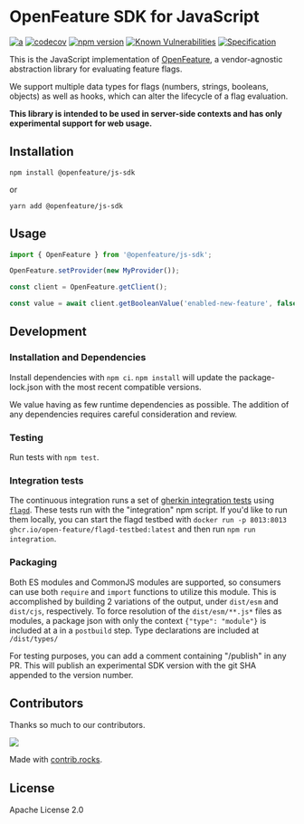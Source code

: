 # OpenFeature SDK for JavaScript

[![a](https://img.shields.io/badge/slack-%40cncf%2Fopenfeature-brightgreen?style=flat&logo=slack)](https://cloud-native.slack.com/archives/C0344AANLA1)
[![codecov](https://codecov.io/gh/open-feature/js-sdk/branch/main/graph/badge.svg?token=3DC5XOEHMY)](https://codecov.io/gh/open-feature/js-sdk)
[![npm version](https://badge.fury.io/js/@openfeature%2Fjs-sdk.svg)](https://badge.fury.io/js/@openfeature%2Fjs-sdk)
[![Known Vulnerabilities](https://snyk.io/test/github/open-feature/js-sdk/badge.svg)](https://snyk.io/test/github/open-feature/js-sdk)
[![Specification](https://img.shields.io/static/v1?label=Specification&message=v0.5.0&color=yellow)](https://github.com/open-feature/spec/tree/v0.5.0)

This is the JavaScript implementation of [OpenFeature](https://openfeature.dev), a vendor-agnostic abstraction library for evaluating feature flags.

We support multiple data types for flags (numbers, strings, booleans, objects) as well as hooks, which can alter the lifecycle of a flag evaluation.

**This library is intended to be used in server-side contexts and has only experimental support for web usage.**

## Installation

```shell
npm install @openfeature/js-sdk
```

or

```shell
yarn add @openfeature/js-sdk
```

## Usage

```typescript
import { OpenFeature } from '@openfeature/js-sdk';

OpenFeature.setProvider(new MyProvider());

const client = OpenFeature.getClient();

const value = await client.getBooleanValue('enabled-new-feature', false);
```

## Development

### Installation and Dependencies

Install dependencies with `npm ci`. `npm install` will update the package-lock.json with the most recent compatible versions.

We value having as few runtime dependencies as possible. The addition of any dependencies requires careful consideration and review.

### Testing

Run tests with `npm test`.

### Integration tests

The continuous integration runs a set of [gherkin integration tests](https://github.com/open-feature/test-harness/blob/main/features/evaluation.feature) using [`flagd`](https://github.com/open-feature/flagd). These tests run with the "integration" npm script. If you'd like to run them locally, you can start the flagd testbed with `docker run -p 8013:8013 ghcr.io/open-feature/flagd-testbed:latest` and then run `npm run integration`.

### Packaging

Both ES modules and CommonJS modules are supported, so consumers can use both `require` and `import` functions to utilize this module. This is accomplished by building 2 variations of the output, under `dist/esm` and `dist/cjs`, respectively. To force resolution of the `dist/esm/**.js*` files as modules, a package json with only the context `{"type": "module"}` is included at a in a `postbuild` step. Type declarations are included at `/dist/types/`

For testing purposes, you can add a comment containing "/publish" in any PR. This will publish an experimental SDK version with the git SHA appended to the version number.

## Contributors

Thanks so much to our contributors.

<a href="https://github.com/open-feature/js-sdk/graphs/contributors">
  <img src="https://contrib.rocks/image?repo=open-feature/js-sdk" />
</a>

Made with [contrib.rocks](https://contrib.rocks).

## License

Apache License 2.0
